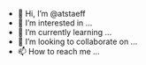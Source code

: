 - 👋 Hi, I’m @atstaeff
- 👀 I’m interested in ...
- 🌱 I’m currently learning ...
- 💞️ I’m looking to collaborate on ...
- 📫 How to reach me ...

<!---
atstaeff/atstaeff is a ✨ special ✨ repository because its `README.md` (this file) appears on your GitHub profile.
You can click the Preview link to take a look at your changes.
--->
